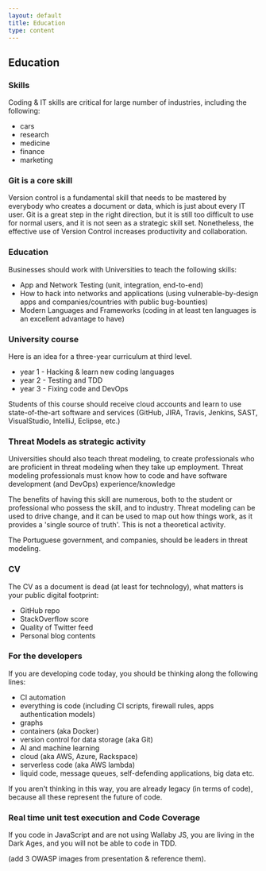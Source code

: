 ```yaml
---
layout: default
title: Education
type: content
---
```


## Education

### Skills

Coding & IT skills are critical for large number of industries, including the following:

* cars
* research
* medicine
* finance
* marketing

### Git is a core skill

Version control is a fundamental skill that needs to be mastered by everybody who creates a document or data, which is just about every IT user.
Git is a great step in the right direction, but it is still too difficult to use for normal users, and it is not seen as a strategic skill set.
Nonetheless, the effective use of Version Control increases productivity and collaboration.

### Education

Businesses should work with Universities to teach the following skills:

* App and Network Testing (unit, integration, end-to-end)
* How to hack into networks and applications (using vulnerable-by-design apps and companies/countries with public bug-bounties)
* Modern Languages and Frameworks (coding in at least ten languages is an excellent advantage to have)

### University course

Here is an idea for a three-year curriculum at third level.

* year 1 - Hacking & learn new coding languages
* year 2 - Testing and TDD
* year 3 - Fixing code and DevOps

Students of this course should receive cloud accounts and learn to use state-of-the-art software and services (GitHub, JIRA, Travis, Jenkins, SAST, VisualStudio, IntelliJ, Eclipse, etc.)  

### Threat Models as strategic activity

Universities should also teach threat modeling, to create professionals who are proficient in threat modeling when they take up employment. Threat modeling professionals must know how to code and have software development (and DevOps) experience/knowledge

The benefits of having this skill are numerous, both to the student or professional who possess the skill, and to industry. Threat modeling can be used to drive change, and it can be used to map out how things work, as it provides a 'single source of truth'.
This is not a theoretical activity.


The Portuguese government, and companies, should be leaders in threat modeling.

### CV

The CV as a document is dead (at least for technology), what matters is your public digital footprint:

* GitHub repo
* StackOverflow score
* Quality of Twitter feed
* Personal blog contents

### For the developers

If you are developing code today, you should be thinking along the following lines:

* CI automation
* everything is code (including CI scripts, firewall rules, apps authentication models)
* graphs
* containers (aka Docker)
* version control for data storage (aka Git)
* AI and machine learning
* cloud (aka AWS, Azure, Rackspace)
* serverless code (aka AWS lambda)
* liquid code, message queues, self-defending applications, big data etc.

If you aren't thinking in this way, you are already legacy (in terms of code), because all these represent the future of code.

### Real time unit test execution and Code Coverage

If you code in JavaScript and are not using Wallaby JS, you are living in the Dark Ages, and you will not be able to code in TDD.

(add 3 OWASP images from presentation & reference them).
